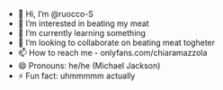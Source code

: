 - 👋 Hi, I’m @ruocco-S
- 👀 I’m interested in beating my meat
- 🌱 I’m currently learning something
- 💞️ I’m looking to collaborate on beating meat togheter
- 📫 How to reach me - onlyfans.com/chiaramazzola
- 😄 Pronouns: he/he (Michael Jackson)
- ⚡ Fun fact: uhmmmmm actually

<!---
ruocco-S/ruocco-S is a ✨ special ✨ repository because its `README.md` (this file) appears on your GitHub profile.
You can click the Preview link to take a look at your changes.
--->
